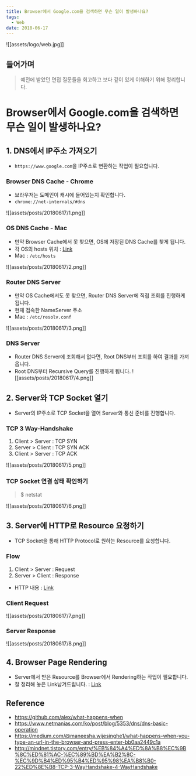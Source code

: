 ```yaml
---
title: Browser에서 Google.com을 검색하면 무슨 일이 발생하나요?
tags:
  - Web
date: 2018-06-17
---
```


![[assets/logo/web.jpg]]

## 들어가며
> 예전에 받았던 면접 질문들을 회고하고 보다 깊이 있게 이해하기 위해 정리합니다.

# Browser에서 Google.com을 검색하면 무슨 일이 발생하나요?

## 1. DNS에서 IP주소 가져오기
- `https://www.google.com`을 IP주소로 변환하는 작업이 필요합니다.

### Browser DNS Cache - Chrome
- 브라우저는 도메인이 캐시에 들어있는지 확인합니다.
- `chrome://net-internals/#dns`

![[assets/posts/20180617/1.png]]

### OS DNS Cache - Mac
- 만약 Browser Cache에서 못 찾으면, OS에 저장된 DNS Cache를 찾게 됩니다.
- 각 OS의 hosts 위치 : [Link](https://en.wikipedia.org/wiki/Hosts_%28file%29#Location_in_the_file_system)
- Mac : `/etc/hosts`

![[assets/posts/20180617/2.png]]

### Router DNS Server
- 만약 OS Cache에서도 못 찾으면, Router DNS Server에 직접 조회를 진행하게 됩니다.
- 현재 접속한 NameServer 주소
- Mac : `/etc/resolv.conf`

![[assets/posts/20180617/3.png]]

### DNS Server
- Router DNS Server에 조회해서 없다면, Root DNS부터 조회를 하여 결과를 가져옵니다.
- Root DNS부터 Recursive Query를 진행하게 됩니다.
![[assets/posts/20180617/4.png]]

## 2. Server와 TCP Socket 열기
- Server의 IP주소로 TCP Socket을 열어 Server와 통신 준비를 진행합니다.

### TCP 3 Way-Handshake
1. Client > Server : TCP SYN
2. Server > Client : TCP SYN ACK
3. Client > Server : TCP ACK

![[assets/posts/20180617/5.png]]

### TCP Socket 연결 상태 확인하기
> $ netstat

![[assets/posts/20180617/6.png]]


## 3. Server에 HTTP로 Resource 요청하기
- TCP Socket을 통해 HTTP Protocol로 원하는 Resource를 요청합니다.

### Flow
1. Client > Server : Request
2. Server > Client : Response

- HTTP 내용 : [Link](https://developer.mozilla.org/ko/docs/Web/HTTP)

### Client Request

![[assets/posts/20180617/7.png]]

### Server Response

![[assets/posts/20180617/8.png]]

## 4. Browser Page Rendering
- Server에서 받은 Resource를 Browser에서 Rendering하는 작업이 필요합니다.
- 잘 정리해 놓은 Link남겨드립니다. : [Link](https://d2.naver.com/helloworld/59361)



## Reference
- <https://github.com/alex/what-happens-when>
- <https://www.netmanias.com/ko/post/blog/5353/dns/dns-basic-operation>
- <https://medium.com/@maneesha.wijesinghe1/what-happens-when-you-type-an-url-in-the-browser-and-press-enter-bb0aa2449c1a>
- <http://mindnet.tistory.com/entry/%EB%84%A4%ED%8A%B8%EC%9B%8C%ED%81%AC-%EC%89%BD%EA%B2%8C-%EC%9D%B4%ED%95%B4%ED%95%98%EA%B8%B0-22%ED%8E%B8-TCP-3-WayHandshake-4-WayHandshake>
